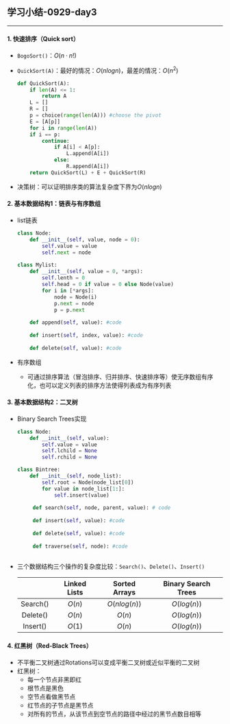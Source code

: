 ## 学习小结-0929-day3
---

#### 1. 快速排序（Quick sort）

   - `BogoSort()`：$O(n·n!)$

   - `QuickSort(A)`：最好的情况：$O(nlogn)$，最差的情况：$O(n^2)$

     ```python
     def QuickSort(A):
         if len(A) <= 1:
             return A
         L = []
         R = []
         p = choice(range(len(A))) #choose the pivot
         E = [A[p]]
         for i in range(len(A))
         if i == p:
             continue:
                 if A[i] < A[p]:
                     L.append(A[i])
                 else:
                     R.append(A[i])
         return QuickSort(L) + E + QuickSort(R)
     ```

   - 决策树：可以证明排序类的算法复杂度下界为$O(nlogn)$
#### 2. 基本数据结构1：链表与有序数组

   - list链表

     ```python
     class Node:
         def __init__(self, value, node = 0):
             self.value = value
             self.next = node
             
     class Mylist:
         def __init__(self, value = 0, *args):
             self.lenth = 0
             self.head = 0 if value = 0 else Node(value)
             for i in [*args]:
                 node = Node(i)
                 p.next = node
                 p = p.next
         
         def append(self, value): #code
         
         def insert(self, index, value): #code
         
         def delete(self, value): #code
     ```

   - 有序数组

        - 可通过排序算法（冒泡排序、归并排序、快速排序等）使无序数组有序化，也可以定义列表的排序方法使得列表成为有序列表

#### 3. 基本数据结构2：二叉树

- Binary Search Trees实现

  ```python
  class Node:
      def __init__(self, value):
          self.value = value
          self.lchild = None
          self.rchild = None
  
  class Bintree:
      def __init__(self, node_list):
          self.root = Node(node_list[0])
          for value in node_list[1:]:
              self.insert(value)
              
       def search(self, node, parent, value): # code
          
       def insert(self, value): #code
          
       def delete(self, value): #code
          
       def traverse(self, node): #code
          
  ```

- 三个数据结构三个操作的复杂度比较：`Search()`、`Delete()`、`Insert()`

  |          | Linked Lists | Sorted Arrays | Binary Search Trees |
  | :------: | :----------: | :-----------: | :-----------------: |
  | Search() |    $O(n)$    | $O(nlog(n))$  |     $O(log(n))$     |
  | Delete() |    $O(n)$    |    $O(n)$     |     $O(log(n))$     |
  | Insert() |    $O(1)$    |    $O(n)$     |     $O(log(n))$     |

#### 4. 红黑树（Red-Black Trees）

- 不平衡二叉树通过Rotations可以变成平衡二叉树或近似平衡的二叉树
- 红黑树：
  - 每一个节点非黑即红
  - 根节点是黑色
  - 空节点看做黑节点
  - 红节点的子节点是黑节点
  - 对所有的节点，从该节点到空节点的路径中经过的黑节点数目相等

